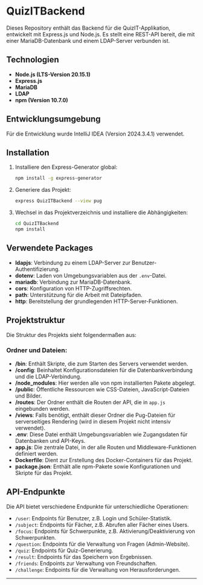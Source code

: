 # QuizITBackend

Dieses Repository enthält das Backend für die QuizIT-Applikation, entwickelt mit Express.js und Node.js. Es stellt eine REST-API bereit, die mit einer MariaDB-Datenbank und einem LDAP-Server verbunden ist.

## Technologien

- **Node.js (LTS-Version 20.15.1)**
- **Express.js**
- **MariaDB**
- **LDAP**
- **npm (Version 10.7.0)**

## Entwicklungsumgebung

Für die Entwicklung wurde IntelliJ IDEA (Version 2024.3.4.1) verwendet.

## Installation

1. Installiere den Express-Generator global:

    ```bash
    npm install -g express-generator
    ```

2. Generiere das Projekt:

    ```bash
    express QuizITBackend --view pug
    ```

3. Wechsel in das Projektverzeichnis und installiere die Abhängigkeiten:

    ```bash
    cd QuizITBackend
    npm install
    ```

## Verwendete Packages

- **ldapjs**: Verbindung zu einem LDAP-Server zur Benutzer-Authentifizierung.
- **dotenv**: Laden von Umgebungsvariablen aus der `.env`-Datei.
- **mariadb**: Verbindung zur MariaDB-Datenbank.
- **cors**: Konfiguration von HTTP-Zugriffsrechten.
- **path**: Unterstützung für die Arbeit mit Dateipfaden.
- **http**: Bereitstellung der grundlegenden HTTP-Server-Funktionen.

## Projektstruktur

Die Struktur des Projekts sieht folgendermaßen aus:

### Ordner und Dateien:

- **/bin**: Enthält Skripte, die zum Starten des Servers verwendet werden.
- **/config**: Beinhaltet Konfigurationsdateien für die Datenbankverbindung und die LDAP-Verbindung.
- **/node_modules**: Hier werden alle von npm installierten Pakete abgelegt.
- **/public**: Öffentliche Ressourcen wie CSS-Dateien, JavaScript-Dateien und Bilder.
- **/routes**: Der Ordner enthält die Routen der API, die in `app.js` eingebunden werden.
- **/views**: Falls benötigt, enthält dieser Ordner die Pug-Dateien für serverseitiges Rendering (wird in diesem Projekt nicht intensiv verwendet).
- **.env**: Diese Datei enthält Umgebungsvariablen wie Zugangsdaten für Datenbanken und API-Keys.
- **app.js**: Die zentrale Datei, in der alle Routen und Middleware-Funktionen definiert werden.
- **Dockerfile**: Dient zur Erstellung des Docker-Containers für das Projekt.
- **package.json**: Enthält alle npm-Pakete sowie Konfigurationen und Skripte für das Projekt.

## API-Endpunkte

Die API bietet verschiedene Endpunkte für unterschiedliche Operationen:

- `/user`: Endpoints für Benutzer, z.B. Login und Schüler-Statistik.
- `/subject`: Endpoints für Fächer, z.B. Abrufen aller Fächer eines Users.
- `/focus`: Endpoints für Schwerpunkte, z.B. Aktivierung/Deaktivierung von Schwerpunkten.
- `/question`: Endpoints für die Verwaltung von Fragen (Admin-Website).
- `/quiz`: Endpoints für Quiz-Generierung.
- `/result`: Endpoints für das Speichern von Ergebnissen.
- `/friends`: Endpoints zur Verwaltung von Freundschaften.
- `/challenge`: Endpoints für die Verwaltung von Herausforderungen.

---